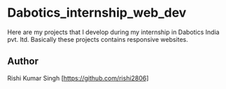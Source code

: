 # Dabotics_internship_web_dev
Here are my projects that I develop during my internship in Dabotics India pvt. ltd. Basically these projects contains responsive websites.

## Author
Rishi Kumar Singh [https://github.com/rishi2806]
